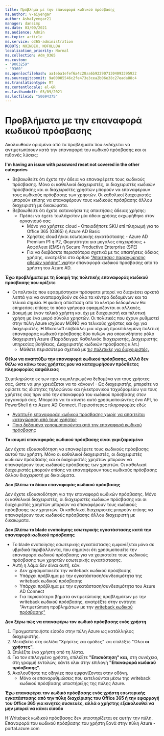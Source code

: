 ```yaml
---
title: Πρόβλημα με την επαναφορά κωδικού πρόσβασης
ms.author: v-aiyengar
author: AshaIyengar21
manager: dansimp
ms.date: 03/09/2021
ms.audience: Admin
ms.topic: article
ms.service: o365-administration
ROBOTS: NOINDEX, NOFOLLOW
localization_priority: Normal
ms.collection: Adm_O365
ms.custom:
- "9003259"
- "9360"
ms.openlocfilehash: aa1eba1efef6a4c28aa6b9229071304093395922
ms.sourcegitcommit: 9a00005546c2fe473e3cea2b06e38c27eada88c4
ms.translationtype: MT
ms.contentlocale: el-GR
ms.lasthandoff: 03/09/2021
ms.locfileid: "50694375"
---
```

# <a name="problems-resetting-password"></a>Προβλήματα με την επαναφορά κωδικού πρόσβασης

Ακολουθούν ορισμένα από τα προβλήματα που ενδέχεται να αντιμετωπίσουν κατά την επαναφορά του κωδικού πρόσβασης και οι πιθανές λύσεις:

**I'm having an issue with password reset not covered in the other categories**

- Βεβαιωθείτε ότι έχετε την άδεια να επαναφέρετε τους κωδικούς πρόσβασης. Μόνο οι καθολικοί διαχειριστές, οι διαχειριστές κωδικών πρόσβασης και οι διαχειριστές χρηστών μπορούν να επαναφέρουν τους κωδικούς πρόσβασης των χρηστών. Οι καθολικοί διαχειριστές μπορούν επίσης να επαναφέρουν τους κωδικούς πρόσβασης άλλου διαχειριστή με δικαιώματα.
- Βεβαιωθείτε ότι έχετε κατανοήσει τις απαιτήσεις άδειας χρήσης:
    - Πρέπει να έχετε τουλάχιστον μία άδεια χρήσης εκχωρήθηκε στον οργανισμό σας
        - Μόνο για χρήστες cloud - Οποιαδήποτε SKU επί πληρωμή για το Office 365 (O365) ή Azure AD Basic
        - Χρήστες cloud ή/και εσωτερικής εγκατάστασης - Azure AD Premium P1 ή P2, Φορητότητα για μεγάλες επιχειρήσεις + Ασφάλεια (EMS) ή Secure Productive Enterprise (SPE)
        - Για να διαβάσετε περισσότερα σχετικά με τις απαιτήσεις άδειας χρήσης, ανατρέξτε στο άρθρο ["Απαιτήσεις παραχώρησης αδειών χρήσης" για](https://docs.microsoft.com/azure/active-directory/active-directory-passwords-licensing?WT.mc_id=Portal-Microsoft_Azure_Support)την επαναφορά κωδικού πρόσβασης από το χρήστη του Azure AD.

**Έχω προβλήματα με τη δοκιμή της πολιτικής επαναφοράς κωδικού πρόσβασης που ορίζετε**

- Οι πολιτικές που εφαρμόστηκαν πρόσφατα μπορεί να διαρκέσει αρκετά λεπτά για να αναπαραχθούν σε όλα τα κέντρα δεδομένων και τα τελικά σημεία. Η φυσική απόσταση από το κέντρο δεδομένων θα επηρεάσει επίσης το πόσο γρήγορα εφαρμόζονται οι αλλαγές.
- Δοκιμή με έναν τελικό χρήστη και όχι με διαχειριστή και πιλοτική χρήση με ένα μικρό σύνολο χρηστών. Οι πολιτικές που έχουν ρυθμιστεί στην πύλη Azure ισχύουν ΜΟΝΟ για τελικούς χρήστες και όχι για διαχειριστές. Η Microsoft επιβάλλει μια ισχυρή προεπιλεγμένη πολιτική επαναφοράς κωδικού πρόσβασης δύο πυλών για οποιονδήποτε ρόλο διαχειριστή Azure (Παράδειγμα: Καθολικός διαχειριστής, Διαχειριστής υπηρεσίας βοήθειας, Διαχειριστής κωδικών πρόσβασης κ.λπ.)
    - Μάθετε περισσότερα σχετικά με [τις πολιτικές για διαχειριστές.](https://docs.microsoft.com/azure/active-directory/active-directory-passwords-policy?WT.mc_id=Portal-Microsoft_Azure_Support#administrator-password-policy-differences)

**Θέλω να αναπτύξω την επαναφορά κωδικού πρόσβασης, αλλά δεν θέλω να κάνω τους χρήστες μου να καταχωρήσουν πρόσθετες πληροφορίες ασφάλειας**

Συμπληρώστε εκ των προ-συμπληρωμένα δεδομένα για τους χρήστες σας, ώστε να μην χρειάζεται να το κάνουν! - Ως διαχειριστής, μπορείτε να ορίσετε τις ιδιότητες τηλεφώνου και ηλεκτρονικού ταχυδρομείου για τους χρήστες σας πριν από την επαναφορά του κωδικού πρόσβασης στον οργανισμό σας. Μπορείτε να το κάνετε αυτό χρησιμοποιώντας ένα API, το PowerShell ή το Azure AD Connect. Περισσότερες πληροφορίες εδώ:
- [Ανάπτυξη επαναφοράς κωδικού πρόσβασης χωρίς να απαιτείται καταχώρηση από τους χρήστες](https://docs.microsoft.com/azure/active-directory/active-directory-passwords-policy?WT.mc_id=Portal-Microsoft_Azure_Support#administrator-password-policy-differences)
- [Ποια δεδομένα χρησιμοποιούνται από την επαναφορά κωδικού πρόσβασης](https://docs.microsoft.com/azure/active-directory/active-directory-passwords-data?WT.mc_id=Portal-Microsoft_Azure_Support)

**Το κουμπί επαναφοράς κωδικού πρόσβασης είναι γκριζαρισμένο**

Δεν έχετε εξουσιοδότηση να επαναφέρετε τους κωδικούς πρόσβασης αυτού του χρήστη. Μόνο οι καθολικοί διαχειριστές, οι διαχειριστές κωδικών πρόσβασης και οι διαχειριστές χρηστών μπορούν να επαναφέρουν τους κωδικούς πρόσβασης των χρηστών. Οι καθολικοί διαχειριστές μπορούν επίσης να επαναφέρουν τους κωδικούς πρόσβασης άλλου διαχειριστή με δικαιώματα.

**Δεν βλέπω το δίσκο επαναφοράς κωδικού πρόσβασης**

Δεν έχετε εξουσιοδότηση για την επαναφορά κωδικών πρόσβασης. Μόνο οι καθολικοί διαχειριστές, οι διαχειριστές κωδικών πρόσβασης και οι διαχειριστές χρηστών μπορούν να επαναφέρουν τους κωδικούς πρόσβασης των χρηστών. Οι καθολικοί διαχειριστές μπορούν επίσης να επαναφέρουν τους κωδικούς πρόσβασης άλλου διαχειριστή με δικαιώματα.

**Δεν βλέπω το blade ενοποίησης εσωτερικής εγκατάστασης κατά την επαναφορά κωδικού πρόσβασης**

- Το blade ενοποίησης εσωτερικής εγκατάστασης εμφανίζεται μόνο σε υβριδικά περιβάλλοντα, που σημαίνει ότι χρησιμοποιείτε την επαναφορά κωδικού πρόσβασης για να χειριστείτε τους κωδικούς πρόσβασης των χρηστών εσωτερικής εγκατάστασης.
- Αυτή η λάμα δεν είναι αυτή, εάν:
    - Δεν χρησιμοποιείτε την writeback κωδικού πρόσβασης
    - Υπάρχει πρόβλημα με την εγκατάσταση/συνδεσιμότητα της writeback κωδικού πρόσβασης
    - Υπάρχει πρόβλημα με την εγκατάσταση/συνδεσιμότητα του Azure AD Connect
    - Για περισσότερα βήματα αντιμετώπισης προβλημάτων με την writeback κωδικού πρόσβασης, ανατρέξτε στην ενότητα "Αντιμετώπιση προβλημάτων με την [writeback κωδικού πρόσβασης"](https://docs.microsoft.com/azure/active-directory/active-directory-passwords-data?WT.mc_id=Portal-Microsoft_Azure_Support)

**Δεν ξέρω πώς να επαναφέρω τον κωδικό πρόσβασης ενός χρήστη**

1. Πραγματοποιήστε είσοδο στην πύλη Azure ως κατάλληλος διαχειριστής.
1. Μεταβείτε στη σελίδα "Χρήστες και ομάδες" και επιλέξτε "Όλοι **οι χρήστες".**
1. Επιλέξτε ένα χρήστη από τη λίστα.
1. Για τον επιλεγμένο χρήστη, επιλέξτε **"Επισκόπηση" και,** στη συνέχεια, στη γραμμή εντολών, κάντε κλικ στην επιλογή **"Επαναφορά κωδικού πρόσβασης".**
1. Ακολουθήστε τις οδηγίες που εμφανίζονται στην οθόνη.
    - Μόνο οι επαναρυθμιώσεις που εκτελούνται μέσω της writeback κωδικού πρόσβασης υποστήριξης της πύλης Azure.

**Έχω επαναφέρει τον κωδικό πρόσβασης ενός χρήστη εσωτερικής εγκατάστασης από την πύλη διαχείρισης του Office 365 ή την εφαρμογή του Office 365 για κινητές συσκευές, αλλά ο χρήστης εξακολουθεί να μην μπορεί να κάνει είσοδο**

Η Writeback κωδικού πρόσβασης δεν υποστηρίζεται σε αυτήν την πύλη. Επαναφορά του κωδικού πρόσβασης του χρήστη ξανά στην πύλη Azure - portal.azure.com

